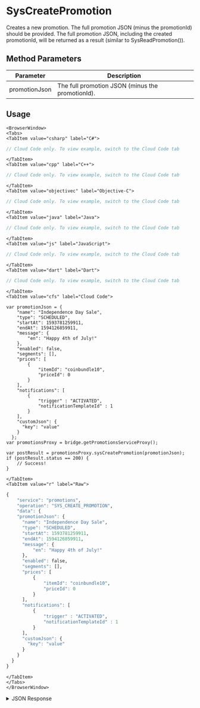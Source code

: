 # SysCreatePromotion

Creates a new promotion. The full promotion JSON (minus the promotionId) should be provided. The full promotion JSON, including the created promotionId, will be returned as a result (similar to SysReadPromotion()).

<PartialServop service_name="promotions" operation_name="SYS_CREATE_PROMOTION" />

## Method Parameters
Parameter | Description
--------- | -----------
promotionJson | The full promotion JSON (minus the promotionId).

## Usage

```mdx-code-block
<BrowserWindow>
<Tabs>
<TabItem value="csharp" label="C#">
```

```csharp
// Cloud Code only. To view example, switch to the Cloud Code tab
```

```mdx-code-block
</TabItem>
<TabItem value="cpp" label="C++">
```

```cpp
// Cloud Code only. To view example, switch to the Cloud Code tab
```

```mdx-code-block
</TabItem>
<TabItem value="objectivec" label="Objective-C">
```

```objectivec
// Cloud Code only. To view example, switch to the Cloud Code tab
```

```mdx-code-block
</TabItem>
<TabItem value="java" label="Java">
```

```java
// Cloud Code only. To view example, switch to the Cloud Code tab
```

```mdx-code-block
</TabItem>
<TabItem value="js" label="JavaScript">
```

```javascript
// Cloud Code only. To view example, switch to the Cloud Code tab
```

```mdx-code-block
</TabItem>
<TabItem value="dart" label="Dart">
```

```dart
// Cloud Code only. To view example, switch to the Cloud Code tab
```

```mdx-code-block
</TabItem>
<TabItem value="cfs" label="Cloud Code">
```

```cfscript
var promotionJson = {
    "name": "Independence Day Sale",
    "type": "SCHEDULED",
    "startAt": 1593781259911,
    "endAt": 1594126859911,
    "message": {
        "en": "Happy 4th of July!"
    },
    "enabled": false,
    "segments": [],
    "prices": [
        {
            "itemId": "coinbundle10",
            "priceId": 0
        }
    ],
    "notifications": [
        {
            "trigger" : "ACTIVATED",
            "notificationTemplateId" : 1
        }
    ],
    "customJson": {
      "key": "value"
    }
  };
var promotionsProxy = bridge.getPromotionsServiceProxy();

var postResult = promotionsProxy.sysCreatePromotion(promotionJson);
if (postResult.status == 200) {
    // Success!
}
```

```mdx-code-block
</TabItem>
<TabItem value="r" label="Raw">
```

```r
{
	"service": "promotions",
	"operation": "SYS_CREATE_PROMOTION",
	"data": {
    "promotionJson": {
      "name": "Independence Day Sale",
      "type": "SCHEDULED",
      "startAt": 1593781259911,
      "endAt": 1594126859911,
      "message": {
          "en": "Happy 4th of July!"
      },
      "enabled": false,
      "segments": [],
      "prices": [
          {
              "itemId": "coinbundle10",
              "priceId": 0
          }
      ],
      "notifications": [
          {
              "trigger" : "ACTIVATED",
              "notificationTemplateId" : 1
          }
      ],
      "customJson": {
        "key": "value"
      }
    }
  }
}
```

```mdx-code-block
</TabItem>
</Tabs>
</BrowserWindow>
```

<details>
<summary>JSON Response</summary>

```json
{
  "data": {
    "gameId": "23783",
    "promotionId": 3,
    "type": "SCHEDULED",
    "name": "Independence Day Sale",
    "message": {
      "en": "Happy 4th of July!"
    },
    "enabled": false,
    "segments": [],
    "prices": [
      {
        "itemId": "coinbundle10",
        "priceId": 0
      }
    ],
    "notifications": [
      {
        "trigger": "ACTIVATED",
        "notificationTemplateId": 1
      }
    ],
    "customJson": {
      "key": "value"
    },
    "startAt": 1593781259911,
    "endAt": 1594126859911,
    "createdAt": 1592544049481,
    "updatedAt": 1592544049481,
    "version": 1
  },
  "status": 200
}
```
</details>


